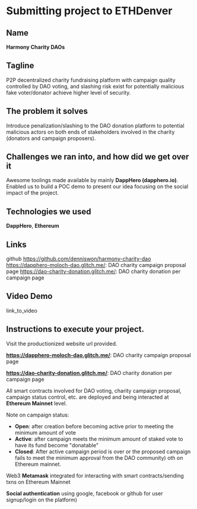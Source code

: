 # Submitting project to ETHDenver
 
## Name

**Harmony Charity DAOs**
 
## Tagline

P2P decentralized charity fundraising platform with campaign quality controlled by DAO voting, and slashing risk exist for potentially malicious fake voter/donator achieve higher level of security.
 
## The problem it solves

Introduce penalization/slashing to the DAO donation platform to potential malicious actors on both ends of stakeholders involved in the charity (donators and campaign proposers).
 
## Challenges we ran into, and how did we get over it
 
Awesome toolings made available by mainly **DappHero (dapphero.io)**. Enabled us to build a POC demo to present our idea focusing on the social impact of the project.
 
## Technologies we used
 
**DappHero**, **Ethereum**

## Links
 
github https://github.com/denniswon/harmony-charity-dao
https://dapphero-moloch-dao.glitch.me/: DAO charity campaign proposal page
https://dao-charity-donation.glitch.me/: DAO charity donation per campaign page

## Video Demo

link_to_video

## Instructions to execute your project.

Visit the productionized website url provided.

**https://dapphero-moloch-dao.glitch.me/**: DAO charity campaign proposal page

**https://dao-charity-donation.glitch.me/**: DAO charity donation per campaign page

All smart contracts involved for DAO voting, charity campaign proposal, campaign status control, etc. are deployed and being interacted at **Ethereum Mainnet** level.

Note on campaign status:
- **Open**: after creation before becoming active prior to meeting the minimum amount of vote
- **Active**: after campaign meets the minimum amount of staked vote to have its fund become "donatable"
- **Closed**: After active campaign period is over or the proposed campaign fails to meet the minimum approval from the DAO community) oth on Ethereum mainnet.

Web3 **Metamask** integrated for interacting with smart contracts/sending txns on Ethereum Mainnet

**Social authentication** using google, facebook or github for user signup/login on the platform)

